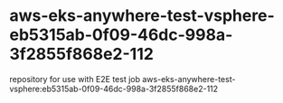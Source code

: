 # aws-eks-anywhere-test-vsphere-eb5315ab-0f09-46dc-998a-3f2855f868e2-112
repository for use with E2E test job aws-eks-anywhere-test-vsphere:eb5315ab-0f09-46dc-998a-3f2855f868e2-112
